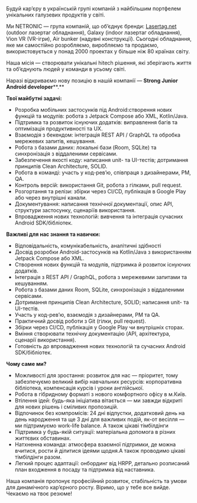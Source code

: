 Будуй кар’єру в українській групі компаній з найбільшим портфелем унікальних
галузевих продуктів у світі.

Ми NETRONIC — група компаній, що об’єднує бренди:
[Lasertag.net](http://lasertag.net/) (outdoor лазертаг обладнання), Galaxy
(indoor лазертаг обладнання), Vion VR (VR-ігри), Air bunker (надувні
конструкції). Сьогодні обладнання, яке ми самостійно розробляємо, виробляємо
та продаємо, використовується у понад 2000 проектах у більше ніж 80 країнах
світу.

Наша місія — створювати унікальні hitech рішення, які зберігають життя та
об’єднують людей у команди в усьому світі.

Наразі відкриваємо нову позицію в нашій компанії — **Strong Junior Android
developer****.**

**Твої майбутні задачі:**

  * Розробка мобільних застосунків під Android:створення нових функцій та модулів: робота з Jetpack Compose або XML, Kotlin/Java.
  * Підтримка та розвиток існуючих додатків: виправлення багів та оптимізація продуктивності та UX.
  * Взаємодія з бекендом: інтеграція REST API / GraphQL та обробка мережевих запитів, кешування.
  * Робота з базами даних: локальні бази (Room, SQLite) та синхронізація з віддаленими сервісами.
  * Забезпечення якості коду: написання unit- та UI-тестів; дотримання принципів Clean Architecture, SOLID.
  * Робота в команді: участь у код-рев’ю, співпраця з дизайнерами, PM, QA.
  * Контроль версій: використання Git, робота з гілками, pull request.
  * Розгортання та релізи: збірки через CI/CD, публікація в Google Play або через внутрішні канали.
  * Документування: написання технічної документації, опис API, структури застосунку, сценаріїв використання.
  * Впровадження нових технологій: вивчення та інтеграція сучасних Android SDK/бібліотек.

**Важливі для нас знання та навички:**

  * Відповідальність, комунікабельність, аналітичні здібності
  * Досвід розробки Android-застосунків на Kotlin/Java з використанням Jetpack Compose або XML.
  * Створення нових функцій та модулів, підтримка й розвиток існуючих додатків.
  * Інтеграція з REST API / GraphQL, робота з мережевими запитами та кешуванням.
  * Робота з базами даних Room, SQLite, синхронізація з віддаленими сервісами.
  * Дотримання принципів Clean Architecture, SOLID; написання unit- та UI-тестів.
  * Участь у код-рев’ю, взаємодія з дизайнерами, PM та QA.
  * Практичний досвід роботи з Git (гілки, pull request).
  * Збірки через CI/CD, публікація у Google Play чи внутрішніх сторах.
  * Вміння створювати технічну документацію (API, архітектура, сценарії використання).
  * Готовність до впровадження нових технологій та сучасних Android SDK/бібліотек.

**Чому саме ми?**

  * Можливості для зростання: розвиток для нас — пріоритет, тому забезпечуємо великий вибір навчальних ресурсів: корпоративна бібліотека, компенсація курсів і уроки англійської.
  * Робота в гібридному форматі з нового комфортного офісу в м.Київ.
  * Втілення ідей: будь-яка ініціатива вітається — ми завжди відкриті для нових рішень і сміливих пропозицій.
  * Відпочинок без компромісів: 24 дні відпустки, додатковий день на день народження та ще 3 дні для важливих подій, як-от весілля — ми підтримуємо work-life balance. А також цікаві тімбілдінги
  * Підтримка у будь-якій ситуації: матеріальна допомога в різних життєвих обставинах.
  * Натхненна команда: атмосфера взаємної підтримки, де можна вчитися, рости й ділитися ідеями щодня.А також проводимо цікаві тімбілдінги разом.
  * Легкий процес адаптації: онбординг від HRPP, детально розписаний план входження в посаду та підтримка від наставника.

Наша компанія пропонує професійний розвиток, стабільність та умови для
динамічного кар’єрного росту. Віримо, що у тебе все вийде. Чекаємо на твоє
резюме!